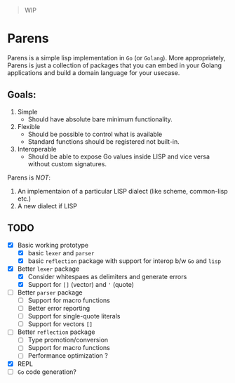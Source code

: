 > WIP

# Parens

Parens is a simple lisp implementation in `Go` (or `Golang`).
More appropriately, Parens is just a collection of packages that
you can embed in your Golang applications and build a domain language
for your usecase.

## Goals:

1. Simple
    - Should have absolute bare minimum functionality.
2. Flexible
    - Should be possible to control what is available
    - Standard functions should be registered not built-in.
3. Interoperable
    - Should be able to expose Go values inside LISP and vice versa without custom signatures.


Parens is *NOT*:

1. An implementaion of a particular LISP dialect (like scheme, common-lisp etc.)
2. A new dialect if LISP

## TODO

- [x] Basic working prototype
    - [x] basic `lexer` and `parser`
    - [x] basic `reflection` package with support for interop b/w `Go` and `lisp`
- [x] Better `lexer` package
    - [x] Consider whitespaes as delimiters and generate errors
    - [x] Support for `[]` (vector) and `'` (quote)
- [ ] Better `parser` package
    - [ ] Support for macro functions
    - [ ] Better error reporting
    - [ ] Support for single-quote literals
    - [ ] Support for vectors `[]`
- [ ] Better `reflection` package
    - [ ] Type promotion/conversion
    - [ ] Support for macro functions
    - [ ] Performance optimization ?
- [x] REPL
- [ ] `Go` code generation?

